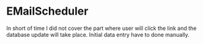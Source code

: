 # EMailScheduler

In short of time I did not cover the part where user will click the link and the database update will take place. 
Initial data entry have to done manually.
